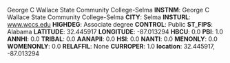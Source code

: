 
George C Wallace State Community College-Selma
**INSTNM**: George C Wallace State Community College-Selma 
**CITY**: Selma 
**INSTURL**: www.wccs.edu 
**HIGHDEG**: Associate degree 
**CONTROL**: Public 
**ST_FIPS**: Alabama 
**LATITUDE**: 32.445917 
**LONGITUDE**: -87.013294 
**HBCU**: 0.0 
**PBI**: 1.0 
**ANNHI**: 0.0 
**TRIBAL**: 0.0 
**AANAPII**: 0.0 
**HSI**: 0.0 
**NANTI**: 0.0 
**MENONLY**: 0.0 
**WOMENONLY**: 0.0 
**RELAFFIL**: None 
**CURROPER**: 1.0 
**location**: 32.445917, -87.013294 